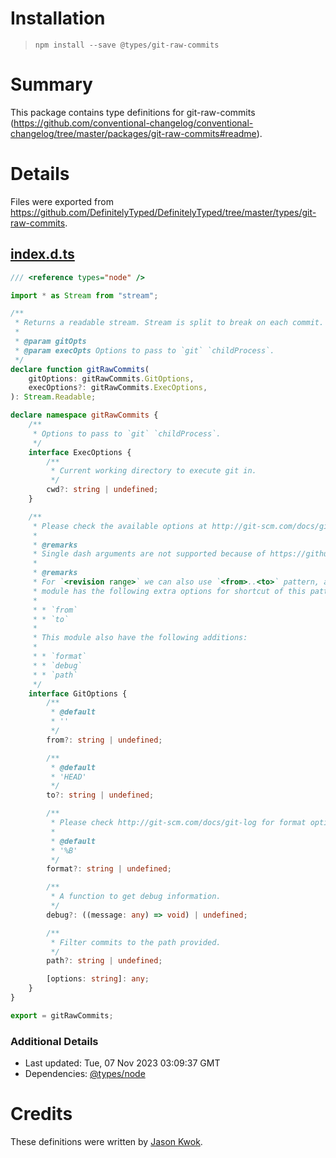 # Installation
> `npm install --save @types/git-raw-commits`

# Summary
This package contains type definitions for git-raw-commits (https://github.com/conventional-changelog/conventional-changelog/tree/master/packages/git-raw-commits#readme).

# Details
Files were exported from https://github.com/DefinitelyTyped/DefinitelyTyped/tree/master/types/git-raw-commits.
## [index.d.ts](https://github.com/DefinitelyTyped/DefinitelyTyped/tree/master/types/git-raw-commits/index.d.ts)
````ts
/// <reference types="node" />

import * as Stream from "stream";

/**
 * Returns a readable stream. Stream is split to break on each commit.
 *
 * @param gitOpts
 * @param execOpts Options to pass to `git` `childProcess`.
 */
declare function gitRawCommits(
    gitOptions: gitRawCommits.GitOptions,
    execOptions?: gitRawCommits.ExecOptions,
): Stream.Readable;

declare namespace gitRawCommits {
    /**
     * Options to pass to `git` `childProcess`.
     */
    interface ExecOptions {
        /**
         * Current working directory to execute git in.
         */
        cwd?: string | undefined;
    }

    /**
     * Please check the available options at http://git-scm.com/docs/git-log.
     *
     * @remarks
     * Single dash arguments are not supported because of https://github.com/sindresorhus/dargs/blob/master/index.js#L5.
     *
     * @remarks
     * For `<revision range>` we can also use `<from>..<to>` pattern, and this
     * module has the following extra options for shortcut of this pattern:
     *
     * * `from`
     * * `to`
     *
     * This module also have the following additions:
     *
     * * `format`
     * * `debug`
     * * `path`
     */
    interface GitOptions {
        /**
         * @default
         * ''
         */
        from?: string | undefined;

        /**
         * @default
         * 'HEAD'
         */
        to?: string | undefined;

        /**
         * Please check http://git-scm.com/docs/git-log for format options.
         *
         * @default
         * '%B'
         */
        format?: string | undefined;

        /**
         * A function to get debug information.
         */
        debug?: ((message: any) => void) | undefined;

        /**
         * Filter commits to the path provided.
         */
        path?: string | undefined;

        [options: string]: any;
    }
}

export = gitRawCommits;

````

### Additional Details
 * Last updated: Tue, 07 Nov 2023 03:09:37 GMT
 * Dependencies: [@types/node](https://npmjs.com/package/@types/node)

# Credits
These definitions were written by [Jason Kwok](https://github.com/JasonHK).
